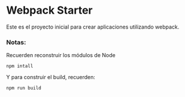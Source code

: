 # Webpack Starter

Este es el proyecto inicial para crear aplicaciones utilizando webpack.

### Notas:
Recuerden reconstruir los módulos de Node
```
npm intall
```
Y para construir el build, recuerden:
```
npm run build
```